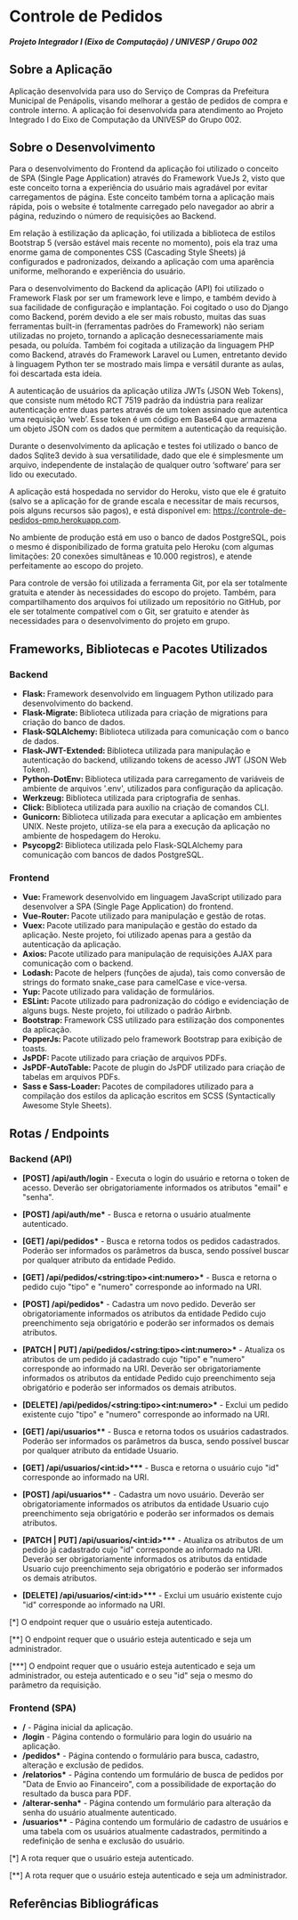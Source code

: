# Controle de Pedidos

##### Projeto Integrador I (Eixo de Computação) / UNIVESP / Grupo 002

## Sobre a Aplicação

Aplicação desenvolvida para uso do Serviço de Compras da Prefeitura Municipal de Penápolis, visando melhorar a gestão de
pedidos de compra e controle interno. A aplicação foi desenvolvida para atendimento ao Projeto Integrado I do Eixo de
Computação da UNIVESP do Grupo 002.

## Sobre o Desenvolvimento

Para o desenvolvimento do Frontend da aplicação foi utilizado o conceito de SPA (Single Page Application) através do
Framework VueJs 2, visto que este conceito torna a experiência do usuário mais agradável por evitar carregamentos de
página. Este conceito também torna a aplicação mais rápida, pois o website é totalmente carregado pelo navegador ao
abrir a página, reduzindo o número de requisições ao Backend.

Em relação à estilização da aplicação, foi utilizada a biblioteca de estilos Bootstrap 5 (versão estável mais recente no
momento), pois ela traz uma enorme gama de componentes CSS (Cascading Style Sheets) já configurados e padronizados,
deixando a aplicação com uma aparência uniforme, melhorando e experiência do usuário.

Para o desenvolvimento do Backend da aplicação (API) foi utilizado o Framework Flask por ser um framework leve e limpo,
e também devido à sua facilidade de configuração e implantação. Foi cogitado o uso do Django como Backend, porém devido
a ele ser mais robusto, muitas das suas ferramentas built-in (ferramentas padrões do Framework) não seriam utilizadas no
projeto, tornando a aplicação desnecessariamente mais pesada, ou poluída. Também foi cogitada a utilização da linguagem
PHP como Backend, através do Framework Laravel ou Lumen, entretanto devido à linguagem Python ter se mostrado mais limpa
e versátil durante as aulas, foi descartada esta ideia.

A autenticação de usuários da aplicação utiliza JWTs (JSON Web Tokens), que consiste num método RCT 7519 padrão da
indústria para realizar autenticação entre duas partes através de um token assinado que autentica uma requisição ‘web’.
Esse token é um código em Base64 que armazena um objeto JSON com os dados que permitem a autenticação da requisição.

Durante o desenvolvimento da aplicação e testes foi utilizado o banco de dados Sqlite3 devido à sua versatilidade, dado
que ele é simplesmente um arquivo, independente de instalação de qualquer outro ‘software’ para ser lido ou executado.

A aplicação está hospedada no servidor do Heroku, visto que ele é gratuito (salvo se a aplicação for de grande escala e
necessitar de mais recursos, pois alguns recursos são pagos), e está disponível em:
https://controle-de-pedidos-pmp.herokuapp.com.

No ambiente de produção está em uso o banco de dados PostgreSQL, pois o mesmo é disponibilizado de forma gratuita pelo
Heroku (com algumas limitações: 20 conexões simultâneas e 10.000 registros), e atende perfeitamente ao escopo do
projeto.

Para controle de versão foi utilizada a ferramenta Git, por ela ser totalmente gratuita e atender às necessidades do
escopo do projeto. Também, para compartilhamento dos arquivos foi utilizado um repositório no GitHub, por ele ser
totalmente compatível com o Git, ser gratuito e atender às necessidades para o desenvolvimento do projeto em grupo.

## Frameworks, Bibliotecas e Pacotes Utilizados

### Backend

- <b>Flask: </b> Framework desenvolvido em linguagem Python utilizado para desenvolvimento do backend.
- <b>Flask-Migrate: </b> Biblioteca utilizada para criação de migrations para criação do banco de dados.
- <b>Flask-SQLAlchemy: </b> Biblioteca utilizada para comunicação com o banco de dados.
- <b>Flask-JWT-Extended: </b> Biblioteca utilizada para manipulação e autenticação do backend, utilizando tokens de
  acesso JWT (JSON Web Token).
- <b>Python-DotEnv: </b> Biblioteca utilizada para carregamento de variáveis de ambiente de arquivos '.env', utilizados
  para configuração da aplicação.
- <b>Werkzeug: </b> Biblioteca utilizada para criptografia de senhas.
- <b>Click: </b> Biblioteca utilizada para auxílio na criação de comandos CLI.
- <b>Gunicorn: </b> Biblioteca utilizada para executar a aplicação em ambientes UNIX. Neste projeto, utiliza-se ela para
  a execução da aplicação no ambiente de hospedagem do Heroku.
- <b>Psycopg2: </b> Biblioteca utilizada pelo Flask-SQLAlchemy para comunicação com bancos de dados PostgreSQL.

### Frontend

- <b>Vue: </b> Framework desenvolvido em linguagem JavaScript utilizado para desenvolver a SPA (Single Page Application)
  do frontend.
- <b>Vue-Router: </b> Pacote utilizado para manipulação e gestão de rotas.
- <b>Vuex: </b> Pacote utilizado para manipulação e gestão do estado da aplicação. Neste projeto, foi utilizado apenas
  para a gestão da autenticação da aplicação.
- <b>Axios: </b> Pacote utilizado para manipulação de requisições AJAX para comunicação com o backend.
- <b>Lodash: </b> Pacote de helpers (funções de ajuda), tais como conversão de strings do formato snake_case para
  camelCase e vice-versa.
- <b>Yup: </b> Pacote utilizado para validação de formulários.
- <b>ESLint: </b> Pacote utilizado para padronização do código e evidenciação de alguns bugs. Neste projeto, foi
  utilizado o padrão Airbnb.
- <b>Bootstrap: </b> Framework CSS utilizado para estilização dos componentes da aplicação.
- <b>PopperJs: </b> Pacote utilizado pelo framework Bootstrap para exibição de toasts.
- <b>JsPDF: </b> Pacote utilizado para criação de arquivos PDFs.
- <b>JsPDF-AutoTable: </b> Pacote de plugin do JsPDF utilizado para criação de tabelas em arquivos PDFs.
- <b>Sass e Sass-Loader: </b> Pacotes de compiladores utilizado para a compilação dos estilos da aplicação escritos em
  SCSS (Syntactically Awesome Style Sheets).

## Rotas / Endpoints

### Backend (API)

- <b>[POST] /api/auth/login</b> - Executa o login do usuário e retorna o token de acesso. Deverão ser obrigatoriamente 
informados os atributos "email" e "senha".
- <b>[POST] /api/auth/me*</b> - Busca e retorna o usuário atualmente autenticado.


- <b>[GET] /api/pedidos*</b> - Busca e retorna todos os pedidos cadastrados. Poderão ser informados os parâmetros da 
busca, sendo possível buscar por qualquer atributo da entidade Pedido.
- <b>[GET] /api/pedidos/\<string:tipo>\<int:numero>*</b> - Busca e retorna o pedido cujo "tipo" e "numero" corresponde 
ao informado na URI.
- <b>[POST] /api/pedidos*</b> - Cadastra um novo pedido. Deverão ser obrigatoriamente informados os atributos da 
entidade Pedido cujo preenchimento seja obrigatório e poderão ser informados os demais atributos. 
- <b>[PATCH | PUT] /api/pedidos/\<string:tipo>\<int:numero>*</b> - Atualiza os atributos de um pedido já cadastrado cujo
"tipo" e "numero" corresponde ao informado na URI. Deverão ser obrigatoriamente informados os atributos da entidade 
Pedido cujo preenchimento seja obrigatório e poderão ser informados os demais atributos.
- <b>[DELETE] /api/pedidos/\<string:tipo>\<int:numero>*</b> - Exclui um pedido existente cujo "tipo" e "numero" 
corresponde ao informado na URI.


- <b>[GET] /api/usuarios**</b> - Busca e retorna todos os usuários cadastrados. Poderão ser informados os parâmetros da 
busca, sendo possível buscar por qualquer atributo da entidade Usuario.
- <b>[GET] /api/usuarios/\<int:id>***</b> - Busca e retorna o usuário cujo "id" corresponde ao informado na URI.
- <b>[POST] /api/usuarios**</b> - Cadastra um novo usuário. Deverão ser obrigatoriamente informados os atributos da 
entidade Usuario cujo preenchimento seja obrigatório e poderão ser informados os demais atributos.
- <b>[PATCH | PUT] /api/usuarios/\<int:id>***</b> - Atualiza os atributos de um pedido já cadastrado cujo "id" 
corresponde ao informado na URI. Deverão ser obrigatoriamente informados os atributos da entidade Usuario cujo 
preenchimento seja obrigatório e poderão ser informados os demais atributos.
- <b>[DELETE] /api/usuarios/\<int:id>***</b> - Exclui um usuário existente cujo "id" corresponde ao informado na URI.

[*] O endpoint requer que o usuário esteja autenticado.

[**] O endpoint requer que o usuário esteja autenticado e seja um administrador.

[***] O endpoint requer que o usuário esteja autenticado e seja um administrador, ou esteja autenticado e o seu "id" 
seja o mesmo do parâmetro da requisição.

### Frontend (SPA)

- <b>/</b> - Página inicial da aplicação.
- <b>/login</b> - Página contendo o formulário para login do usuário na aplicação.
- <b>/pedidos*</b> - Página contendo o formulário para busca, cadastro, alteração e exclusão de pedidos.
- <b>/relatorios*</b> - Página contendo um formulário de busca de pedidos por "Data de Envio ao Financeiro", com a 
possibilidade de exportação do resultado da busca para PDF.
- <b>/alterar-senha*</b> - Página contendo um formulário para alteração da senha do usuário atualmente autenticado.
- <b>/usuarios**</b> - Página contendo um formulário de cadastro de usuários e uma tabela com os usuários atualmente
cadastrados, permitindo a redefinição de senha e exclusão do usuário.

[*] A rota requer que o usuário esteja autenticado.

[**] A rota requer que o usuário esteja autenticado e seja um administrador.

## Referências Bibliográficas